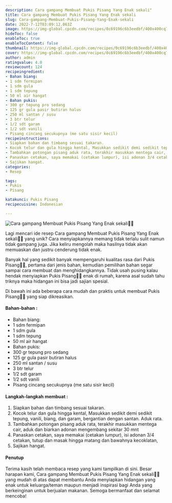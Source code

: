 ```yaml
---
description: Cara gampang Membuat Pukis Pisang Yang Enak sekali"
title: Cara gampang Membuat Pukis Pisang Yang Enak sekali
slug: Cara-gampang-Membuat-Pukis-Pisang-Yang-Enak-sekali
date: 2022-7-12T03:09:12.063Z
image: https://img-global.cpcdn.com/recipes/0c69196c6b3eedbf/400x400cq70/photo.jpg
hideToc: false
enableToc: true
enableTocContent: false
thumbnail: https://img-global.cpcdn.com/recipes/0c69196c6b3eedbf/400x400cq70/photo.jpg
cover: https://img-global.cpcdn.com/recipes/0c69196c6b3eedbf/400x400cq70/photo.jpg
author: admin
ratingvalue: 4.8
reviewcount: 124
recipeingredient:
- Bahan biang:
- 1 sdm fermipan
- 1 sdm gula
- 1 sdm tepung
- 50 ml air hangat
- Bahan pukis:
- 300 gr tepung pro sedang
- 125 gr gula pasir butiran halus
- 250 ml santan / susu
- 3 btr telur
- 1/2 sdt garam
- 1/2 sdt vanili
- Pisang cincang secukupnya (me satu sisir kecil)
recipeinstructions:
- Siapkan bahan dan timbang sesuai takaran.
- Kocok telur dan gula hingga kental, Masukkan sedikit demi sedikit tepung, vanili, biang, dan garam, bergantian dengan santan. Aduk rata.
- Tambahkan potongan pisang aduk rata, terakhir masukkan mentega cair, aduk dan biarkan adonan mengembang sekitar 30 mnt
- Panaskan cetakan, saya memakai (cetakan lumpur), isi adonan 3/4 cetakan, tutup dan masak hingga matang dan bawahnya kecoklatan,
- Sajikan hangat.
categories:
- Resep

tags:
- Pukis
- Pisang

katakunci: Pukis Pisang
recipecuisine: Indonesian

---
```


![Cara gampang Membuat Pukis Pisang Yang Enak sekali👩‍🍳](https://img-global.cpcdn.com/recipes/0c69196c6b3eedbf/400x400cq70/photo.jpg)

Lagi mencari ide resep Cara gampang Membuat Pukis Pisang Yang Enak sekali👩‍🍳 yang unik? Cara menyiapkannya memang tidak terlalu sulit namun tidak gampang juga. Jika keliru mengolah maka hasilnya tidak akan memuaskan dan justru cenderung tidak enak.

Banyak hal yang sedikit banyak mempengaruhi kualitas rasa dari Pukis Pisang👩‍🍳, pertama dari jenis bahan, kemudian pemilihan bahan segar sampai cara membuat dan menghidangkannya. Tidak usah pusing kalau hendak menyiapkan Pukis Pisang👩‍🍳 enak di rumah, karena asal sudah tahu triknya maka hidangan ini bisa jadi sajian spesial.

Di bawah ini ada beberapa cara mudah dan praktis untuk membuat Pukis Pisang👩‍🍳 yang siap dikreasikan.

<!--inarticleads1-->

#### Bahan-bahan :

- Bahan biang:
- 1 sdm fermipan
- 1 sdm gula
- 1 sdm tepung
- 50 ml air hangat
- Bahan pukis:
- 300 gr tepung pro sedang
- 125 gr gula pasir butiran halus
- 250 ml santan / susu
- 3 btr telur
- 1/2 sdt garam
- 1/2 sdt vanili
- Pisang cincang secukupnya (me satu sisir kecil)

<!--inarticleads2-->

#### Langkah-langkah membuat :

1. Siapkan bahan dan timbang sesuai takaran.
1. Kocok telur dan gula hingga kental, Masukkan sedikit demi sedikit tepung, vanili, biang, dan garam, bergantian dengan santan. Aduk rata.
1. Tambahkan potongan pisang aduk rata, terakhir masukkan mentega cair, aduk dan biarkan adonan mengembang sekitar 30 mnt
1. Panaskan cetakan, saya memakai (cetakan lumpur), isi adonan 3/4 cetakan, tutup dan masak hingga matang dan bawahnya kecoklatan,
1. Sajikan hangat.

#### Penutup

Terima kasih telah membaca resep yang kami tampilkan di sini. Besar harapan kami, Cara gampang Membuat Pukis Pisang Yang Enak sekali👩‍🍳 yang mudah di atas dapat membantu Anda menyiapkan hidangan yang enak untuk keluarga/teman maupun menjadi inspirasi bagi Anda yang berkeinginan untuk berjualan makanan. Semoga bermanfaat dan selamat mencoba!